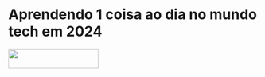 # Aprendendo 1 coisa ao dia no mundo tech em 2024

<img src="https://media.giphy.com/media/9Dk2vkAmYs5dsSRu3B/giphy.gif" width="60%" height="10%" />
